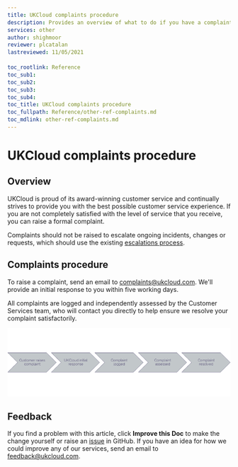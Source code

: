 ```yaml
---
title: UKCloud complaints procedure
description: Provides an overview of what to do if you have a complaint about our service
services: other
author: shighmoor
reviewer: plcatalan
lastreviewed: 11/05/2021

toc_rootlink: Reference
toc_sub1: 
toc_sub2:
toc_sub3:
toc_sub4:
toc_title: UKCloud complaints procedure
toc_fullpath: Reference/other-ref-complaints.md
toc_mdlink: other-ref-complaints.md
---
```


# UKCloud complaints procedure

## Overview

UKCloud is proud of its award-winning customer service and continually strives to provide you with the best possible customer service experience. If you are not completely satisfied with the level of service that you receive, you can raise a formal complaint.

Complaints should not be raised to escalate ongoing incidents, changes or requests, which should use the existing [escalations process](../portal/ptl-how-raise-escalate-service-request.md).

## Complaints procedure

To raise a complaint, send an email to <complaints@ukcloud.com>. We'll provide an initial response to you within five working days.

All complaints are logged and independently assessed by the Customer Services team, who will contact you directly to help ensure we resolve your complaint satisfactorily.

![Complaints procedure](images/other-complaints.png)

## Feedback

If you find a problem with this article, click **Improve this Doc** to make the change yourself or raise an [issue](https://github.com/UKCloud/documentation/issues) in GitHub. If you have an idea for how we could improve any of our services, send an email to <feedback@ukcloud.com>.
